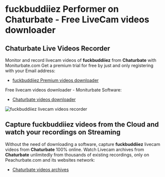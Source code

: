 # fuckbuddiiez Performer on Chaturbate - Free LiveCam videos downloader

## Chaturbate Live Videos Recorder

Monitor and record livecam videos of **fuckbuddiiez** from **Chaturbate** with Moniturbate.com
Get a premium trial for free by just and only registering with your Email address:
* [fuckbuddiiez Premium videos downloader](https://moniturbate.com/request-demo-licence-key.html)

Free livecam videos downloader - Moniturbate Software:
* [Chaturbate videos downloader](https://moniturbate.com/moniturbate-download-software.html)

![fuckbuddiiez livecam videos recorder](https://peachurnet.com/templates/moniturbate-software.png)


## Capture fuckbuddiiez videos from the Cloud and watch your recordings on Streaming

Without the need of downloading a software, capture **fuckbuddiiez** livecam videos from **Chaturbate** 100% online.
Watch Livecam archives from **Chaturbate** unlimitedly from thousands of existing recordings, only on Peachurbate.com and its websites network:
* [Chaturbate videos archives](https://peachurnet.com/)